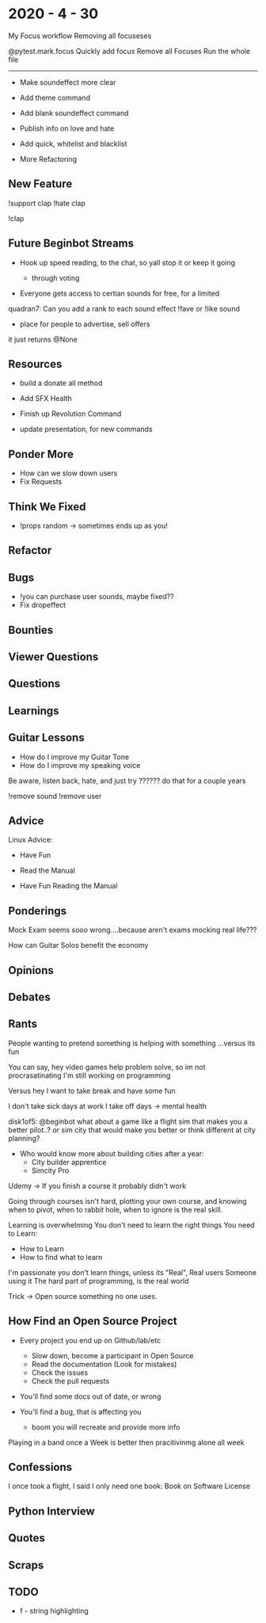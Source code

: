 # 2020 - 4 - 30

My Focus workflow
Removing all focuseses

@pytest.mark.focus
Quickly add focus
Remove all Focuses
Run the whole file

---

- Make soundeffect more clear
- Add theme command
- Add blank soundeffect command

- Publish info on love and hate

- Add quick, whitelist and blacklist

- More Refactoring

## New Feature

!support clap
!hate clap

!clap

## Future Beginbot Streams

- Hook up speed reading, to the chat, so yall stop it or keep it going
  - through voting

- Everyone gets access to certian sounds for free, for a limited

quadran7: Can you add a rank to each sound effect
!fave or !like sound

- place for people to advertise, sell offers

it just returns @None

## Resources

- build a donate all method
- Add SFX Health

- Finish up Revolution Command
- update presentation, for new commands

## Ponder More

- How can we slow down users
- Fix Requests

## Think We Fixed

- !props random -> sometimes ends up as you!

## Refactor

## Bugs

- !you can purchase user sounds, maybe fixed??
- Fix dropeffect

## Bounties

## Viewer Questions

## Questions

## Learnings

## Guitar Lessons

- How do I improve my Guitar Tone
- How do I improve my speaking voice

Be aware, listen back, hate, and just try ?????? do that for a couple years

!remove sound
!remove user

## Advice

Linux Advice:

- Have Fun
- Read the Manual

- Have Fun Reading the Manual

## Ponderings

Mock Exam seems sooo wrong....because aren't exams mocking real life???

How can Guitar Solos benefit the economy

## Opinions

## Debates

## Rants

People wanting to pretend something is helping with something
...versus its fun

You can say, hey video games help problem solve, so im not procrasatinating
I'm still working on programming

Versus
hey I want to take break and have some fun

I don't take sick days at work
I take off days -> mental health

disk1of5: @beginbot what about a game like a flight sim that makes you a better
pilot..? or sim city that would make you better or think different at city
planning?

- Who would know more about building cities after a year:
  - City builder apprentice
  - Simcity Pro

Udemy -> If you finish a course it probably didn't work

Going through courses isn't hard, plotting your own course, and
knowing when to pivot, when to rabbit hole, when to ignore
is the real skill.

Learning is overwhelming
You don't need to learn the right things
You need to Learn:

- How to Learn
- How to find what to learn

I'm passionate you don't learn things, unless its "Real",
Real users
Someone using it
The hard part of programming, is the real world

Trick -> Open source something no one uses.

## How Find an Open Source Project

- Every project you end up on Github/lab/etc
  - Slow down, become a participant in Open Source
  - Read the documentation (Look for mistakes)
  - Check the issues
  - Check the pull requests

- You'll find some docs out of date, or wrong

- You'll find a bug, that is affecting you
  - boom you will recreate and provide more info

Playing in a band once a Week
is better then pracitivinmg alone all week

## Confessions

I once took a flight, I said I only need one book: Book on Software License

## Python Interview

## Quotes

## Scraps

## TODO

- f - string highlighting

